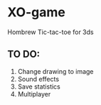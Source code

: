 # XO-game

Hombrew Tic-tac-toe for 3ds

## TO DO:
1. Change drawing to image
1. Sound effects
1. Save statistics
1. Multiplayer